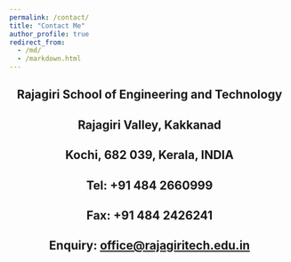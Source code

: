 ```yaml
---
permalink: /contact/
title: "Contact Me"
author_profile: true
redirect_from:
  - /md/
  - /markdown.html
---
```


## <center> Rajagiri School of Engineering and Technology </center>

## <center>Rajagiri Valley, Kakkanad </center>

## <center>Kochi, 682 039, Kerala, INDIA </center>

## <center>Tel: +91 484 2660999 </center>

## <center>Fax: +91 484 2426241 </center>

## <center>Enquiry: office@rajagiritech.edu.in </center>
